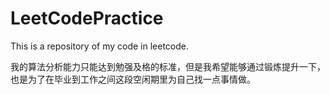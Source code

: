 # LeetCodePractice
This is a repository of my code in leetcode.<br/>
<p>
我的算法分析能力只能达到勉强及格的标准，但是我希望能够通过锻炼提升一下，
也是为了在毕业到工作之间这段空闲期里为自己找一点事情做。
</p>